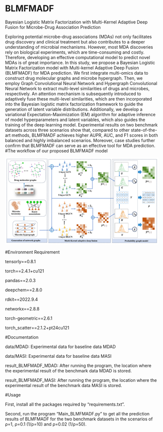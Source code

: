 # BLMFMADF
Bayesian Logistic Matrix Factorization with Multi-Kernel Adaptive Deep Fusion for Microbe-Drug Association Prediction

Exploring potential microbe-drug associations (MDAs) not only facilitates drug discovery and clinical treatment but also contributes to a deeper understanding of microbial mechanisms. However, most MDA discoveries rely on biological experiments, which are time-consuming and costly. Therefore, developing an effective computational model to predict novel MDAs is of great importance. In this study, we propose a Bayesian Logistic Matrix Factorization model with Multi-kernel Adaptive Deep Fusion (BLMFMADF) for MDA prediction. We first integrate multi-omics data to construct drug molecular graphs and microbe hypergraph. Then, we employ Graph Convolutional Neural Network and Hypergraph Convolutional Neural Network to extract multi-level similarities of drugs and microbes, respectively. An attention mechanism is subsequently introduced to adaptively fuse these multi-level similarities, which are then incorporated into the Bayesian logistic matrix factorization framework to guide the generation of latent variable distributions. Additionally, we develop a variational Expectation-Maximization (EM) algorithm for adaptive inference of model hyperparameters and latent variables, which also guides the training of the deep learning model. Experimental results on two benchmark datasets across three scenarios show that, compared to other state-of-the-art methods, BLMFMADF achieves higher AUPR, AUC, and F1 scores in both balanced and highly imbalanced scenarios. Moreover, case studies further confirm that BLMFMADF can serve as an effective tool for MDA prediction.
#The workflow of our proposed BLMFMADF model

![image](https://github.com/Mayingjun20179/BLMFMADF/blob/main/workflow.png)

#Environment Requirement

tensorly==0.8.1

torch==2.4.1+cu121

pandas==2.0.3

deepchem==2.8.0

rdkit==2022.9.4

networkx==2.8.8

torch-geometric==2.6.1

torch_scatter==2.1.2+pt24cu121

#Documentation

data/MDAD: Experimental data for baseline data MDAD

data/MASI: Experimental data for baseline data MASI

result_BLMFMADF_MDAD: After running the program, the location where the experimental result of the benchmark data MDAD is stored.

result_BLMFMADF_MASI: After running the program, the location where the experimental result of the benchmark data MASI is stored.

#Usage

First, install all the packages required by “requirements.txt”.

Second, run the program “Main_BLMFMADF.py” to get all the prediction results of BLMFMADF for the two benchmark datasets in the scenarios of ρ=1, ρ=0.1 (1/ρ=10) and ρ=0.02 (1/ρ=50).
